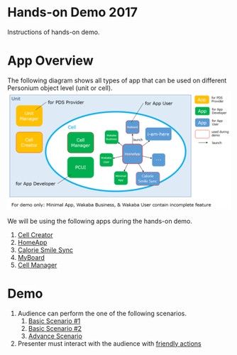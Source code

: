 # Hands-on Demo 2017  
Instructions of hands-on demo.  

# App Overview  
The following diagram shows all types of app that can be used on different Personium object level (unit or cell).  
![App Overview](doc/app_overview.png)  

We will be using the following apps during the hands-on demo.  

1. [Cell Creator](https://github.com/personium/app-uc-cell-creator-wizard)  
1. [HomeApp](https://github.com/personium/app-cc-home)  
1. [Calorie Smile Sync](https://github.com/personium/app-sample-calorie-smile)  
1. [MyBoard](https://github.com/personium/app-myboard)  
1. [Cell Manager](https://github.com/personium/app-uc-unit-manager)  

# Demo  
1. Audience can perform the one of the following scenarios.  
    1. [Basic Scenario #1](README_BasicScenario1.md)  
    1. [Basic Scenario #2](README_BasicScenario2.md)  
    1. [Advance Scenario](README_AdvanceScenario.md)  
1. Presenter must interact with the audience with [friendly actions](README_presenter.md)  
